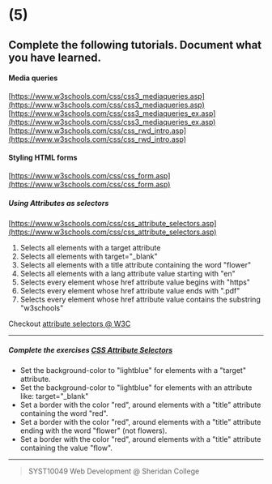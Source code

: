 # (5) 

## Complete the following tutorials. Document what you have learned.

#### Media queries
[https://www.w3schools.com/css/css3_mediaqueries.asp](https://www.w3schools.com/css/css3_mediaqueries.asp)
[https://www.w3schools.com/css/css3_mediaqueries_ex.asp](https://www.w3schools.com/css/css3_mediaqueries_ex.asp)
[https://www.w3schools.com/css/css_rwd_intro.asp](https://www.w3schools.com/css/css_rwd_intro.asp)


#### Styling HTML forms


[https://www.w3schools.com/css/css_form.asp](https://www.w3schools.com/css/css_form.asp)

##### Using Attributes as selectors
[https://www.w3schools.com/css/css_attribute_selectors.asp](https://www.w3schools.com/css/css_attribute_selectors.asp)
1. Selects all elements with a target attribute
2. Selects all elements with target="_blank"
3. Selects all elements with a title attribute containing the word "flower"
4. Selects all elements with a lang attribute value starting with "en"
5. Selects every <a> element whose href attribute value begins with "https"
6. Selects every <a> element whose href attribute value ends with ".pdf"
7. Selects every <a> element whose href attribute value contains the substring "w3schools"

Checkout [attribute selectors @ W3C](https://www.w3.org/TR/selectors/#attribute-selectors)

---

##### Complete the exercises [CSS Attribute Selectors](https://www.w3schools.com/css/exercise.asp?filename=exercise_attribute_selectors1)
-   Set the background-color to "lightblue" for elements with a "target" attribute.
-   Set the background-color to "lightblue" for elements with an attribute like: target="_blank"
-   Set a border with the color "red", around elements with a "title" attribute containing the word "red".
-   Set a border with the color "red", around elements with a "title" attribute ending with the word "flower" (not flowers).
-   Set a border with the color "red", around elements with a "title" attribute containing the value "flow".

 
---
> SYST10049 Web Development @ Sheridan College
